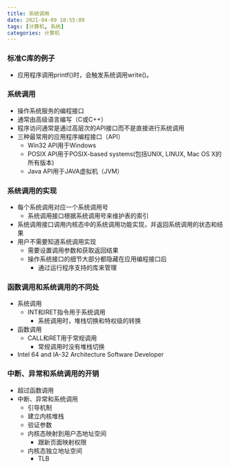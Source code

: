 ```yaml
---
title: 系统调用
date: 2021-04-09 18:55:09
tags: [计算机, 系统]
categories: 计算机
---
```


### 标准C库的例子
- 应用程序调用printf()时，会触发系统调用write()。

### 系统调用
- 操作系统服务的编程接口
- 通常由高级语言编写（C或C++）
- 程序访问通常是通过高层次的API接口而不是直接进行系统调用
- 三种最常用的应用程序编程接口（API）
    - Win32 API用于Windows
    - POSIX API用于POSIX-based systems(包括UNIX, LINUX, Mac OS X的所有版本)
    - Java API用于JAVA虚拟机（JVM）

### 系统调用的实现
- 每个系统调用对应一个系统调用号
    - 系统调用接口根据系统调用号来维护表的索引
- 系统调用接口调用内核态中的系统调用功能实现，并返回系统调用的状态和结果
- 用户不需要知道系统调用实现
    - 需要设置调用参数和获取返回结果
    - 操作系统接口的细节大部分都隐藏在应用编程接口后
        - 通过运行程序支持的库来管理

### 函数调用和系统调用的不同处
- 系统调用
    - INT和IRET指令用于系统调用
        - 系统调用时，堆栈切换和特权级的转换
- 函数调用
    - CALL和RET用于常规调用
        - 常规调用时没有堆栈切换
- Intel 64 and IA-32 Architecture Software Developer

### 中断、异常和系统调用的开销
- 超过函数调用
- 中断、异常和系统调用
    - 引导机制
    - 建立内核堆栈
    - 验证参数
    - 内核态映射到用户态地址空间
        - 跟新页面映射权限
    - 内核态独立地址空间
        - TLB